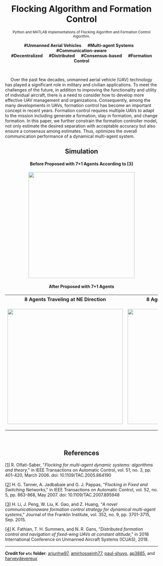 <h1 align="center">Flocking Algorithm and Formation Control</h1>

<small><p align="center">Python and MATLAB implementations of  Flocking Algorithm and Formation Control Algorithm.</p></small>

<b><p align="center">#Unmanned Aerial Vehicles &emsp; #Multi-agent Systems  &emsp; #Communication-aware <br/> #Decentralized  &emsp; #Distributed  &emsp; #Consensus-based  &emsp; #Formation Control</p></b>

</br>

&emsp; Over the past few decades, unmanned aerial vehicle (UAV) technology has played a significant role in military and civilian applications. To meet the challenges of the future, in addition to improving the functionality and utility of individual aircraft, there is a need to consider how to develop more effective UAV management and organizations. Consequently, among the many developments in UAVs, formation control has become an important concept in recent years. Formation control requires multiple UAVs to adapt to the mission including generate a formation, stay in formation, and change formation. In this paper, we further constrain the formation controller model, not only estimate the desired separation with acceptable accuracy but also ensure a consensus among estimates. Thus, optimizes the overall communication performance of a dynamical multi-agent system.

<h2 align="center">Simulation</h2>

<h4 align="Center">Before Proposed with 7+1 Agents According to [3]</h4>
<p align="center">
<img src="https://github.com/Sang-Buster/Formation-Control/blob/main/img/Before.gif?raw=true" width="350">
</p>

<h4 align="Center">After Proposed with 7+1 Agents</h4>

<div align="center">
<table>
  <tr>
    <th>8 Agents Traveling at NE Direction</th>
    <th>8 Agents Traveling at E Direction</th>
  </tr>
  <tr>
    <td><p align="center"><img src="img/After_NE-Direction.gif" width="380"></p></td>
    <td><p align="center"><img src="img/After_E-Direction.gif" width="380"></p></td>
  </tr>
</table>
</div>
</br>
</div>

<h2 align="center">References</h2>

[[1]](https://github.com/Sang-Buster/Formation-Control/blob/main/lib/Olfati-Saber.pdf) R. Olfati-Saber, "*Flocking for multi-agent dynamic systems: algorithms and theory*," in IEEE Transactions on Automatic Control, vol. 51, no. 3, pp. 401-420, March 2006. doi: 10.1109/TAC.2005.864190

[[2]](https://github.com/Sang-Buster/Formation-Control/blob/main/lib/Tanner.pdf) H. G. Tanner, A. Jadbabaie and G. J. Pappas, "*Flocking in Fixed and Switching Networks*," in IEEE Transactions on Automatic Control, vol. 52, no. 5, pp. 863-868, May 2007. doi: 10.1109/TAC.2007.895948

[[3]](https://github.com/Sang-Buster/Formation-Control/blob/main/lib/Li.pdf) H. Li, J. Peng, W. Liu, K. Gao, and Z. Huang, “*A novel communicationaware formation control strategy for dynamical multi-agent systems*,” Journal of the Franklin Institute, vol. 352, no. 9, pp. 3701-3715, Sep. 2015.

[[4]](https://github.com/Sang-Buster/Formation-Control/blob/main/lib/Fathian.pdf) K. Fathian, T. H. Summers, and N. R. Gans, “*Distributed formation control and navigation of fixed-wing UAVs at constant altitude*,” in 2018 International Conference on Unmanned Aircraft Systems (ICUAS), 2018.

---

**Credit for `etc` folder**: [arjunhw97](https://github.com/arjunhw97/MSN-Flocking-Formation-Control), [amirhosseinh77](https://github.com/amirhosseinh77/Flocking-Multi-Agent), [paul-shuvo](https://github.com/paul-shuvo/MSN-Flocking-Formation-Control), [ap3885](https://github.com/ap3885/Multi-Agent-Flocking), and [harveydevereux](https://github.com/harveydevereux/Consensus)
